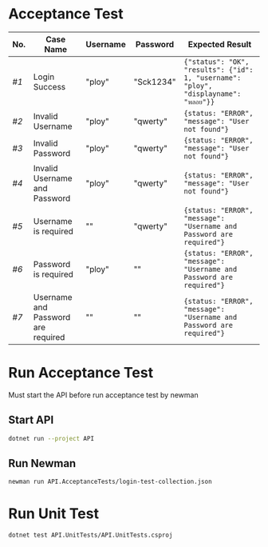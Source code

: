 ﻿# Acceptance Test
No. | Case Name | Username | Password | Expected Result
--- | --- | --- | --- | ---
*#1* | Login Success | "ploy" | "Sck1234" | `{"status": "OK", "results": {"id": 1, "username": "ploy", "displayname": "พลอย"}}`
*#2* | Invalid Username | "ploy" | "qwerty" | `{status: "ERROR", "message": "User not found"}`
*#3* | Invalid Password | "ploy" | "qwerty" | `{status: "ERROR", "message": "User not found"}`
*#4* | Invalid Username and Password | "ploy" | "qwerty" | `{status: "ERROR", "message": "User not found"}`
*#5* | Username is required | "" | "qwerty" | `{status: "ERROR", "message": "Username and Password are required"}`
*#6* | Password is required | "ploy" | "" | `{status: "ERROR", "message": "Username and Password are required"}`
*#7* | Username and Password are required | "" | "" | `{status: "ERROR", "message": "Username and Password are required"}`

# Run Acceptance Test
Must start the API before run acceptance test by newman

## Start API
```sh
dotnet run --project API
```

## Run Newman
```sh
newman run API.AcceptanceTests/login-test-collection.json
```

# Run Unit Test
```sh
dotnet test API.UnitTests/API.UnitTests.csproj
```